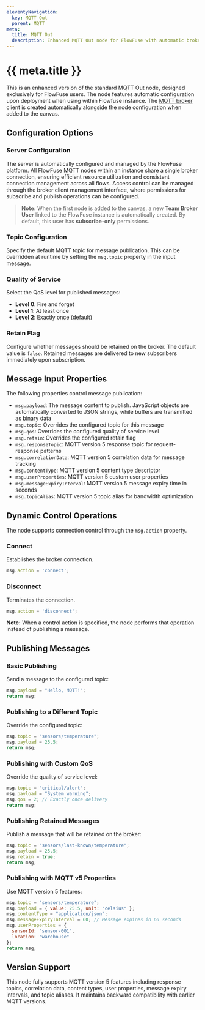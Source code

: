 ```yaml
---
eleventyNavigation:
  key: MQTT Out
  parent: MQTT
meta:
  title: MQTT Out
  description: Enhanced MQTT Out node for FlowFuse with automatic broker setup, dynamic topic control, and full MQTT v5 support.
---
```


# {{ meta.title }}

This is an enhanced version of the standard MQTT Out node, designed exclusively for FlowFuse users. The node features automatic configuration upon deployment when using within Flowfuse instance. The [MQTT broker](/docs/user/teambroker/) client is created automatically alongside the node configuration when added to the canvas.

## Configuration Options

### Server Configuration

The server is automatically configured and managed by the FlowFuse platform. All FlowFuse MQTT nodes within an instance share a single broker connection, ensuring efficient resource utilization and consistent connection management across all flows. Access control can be managed through the broker client management interface, where permissions for subscribe and publish operations can be configured.

> **Note:** When the first node is added to the canvas, a new **Team Broker User** linked to the FlowFuse instance is automatically created. By default, this user has **subscribe-only** permissions.

### Topic Configuration

Specify the default MQTT topic for message publication. This can be overridden at runtime by setting the `msg.topic` property in the input message.

### Quality of Service

Select the QoS level for published messages:

- **Level 0**: Fire and forget
- **Level 1**: At least once
- **Level 2**: Exactly once (default)

### Retain Flag

Configure whether messages should be retained on the broker. The default value is `false`. Retained messages are delivered to new subscribers immediately upon subscription.

## Message Input Properties

The following properties control message publication:

- `msg.payload`: The message content to publish. JavaScript objects are automatically converted to JSON strings, while buffers are transmitted as binary data
- `msg.topic`: Overrides the configured topic for this message
- `msg.qos`: Overrides the configured quality of service level
- `msg.retain`: Overrides the configured retain flag
- `msg.responseTopic`: MQTT version 5 response topic for request-response patterns
- `msg.correlationData`: MQTT version 5 correlation data for message tracking
- `msg.contentType`: MQTT version 5 content type descriptor
- `msg.userProperties`: MQTT version 5 custom user properties
- `msg.messageExpiryInterval`: MQTT version 5 message expiry time in seconds
- `msg.topicAlias`: MQTT version 5 topic alias for bandwidth optimization

## Dynamic Control Operations

The node supports connection control through the `msg.action` property.

### Connect
Establishes the broker connection.

```javascript
msg.action = 'connect';
```

### Disconnect
Terminates the connection.

```javascript
msg.action = 'disconnect';
```

**Note:** When a control action is specified, the node performs that operation instead of publishing a message.

## Publishing Messages

### Basic Publishing

Send a message to the configured topic:

```javascript
msg.payload = "Hello, MQTT!";
return msg;
```

### Publishing to a Different Topic

Override the configured topic:

```javascript
msg.topic = "sensors/temperature";
msg.payload = 25.5;
return msg;
```

### Publishing with Custom QoS

Override the quality of service level:

```javascript
msg.topic = "critical/alert";
msg.payload = "System warning";
msg.qos = 2; // Exactly once delivery
return msg;
```

### Publishing Retained Messages

Publish a message that will be retained on the broker:

```javascript
msg.topic = "sensors/last-known/temperature";
msg.payload = 25.5;
msg.retain = true;
return msg;
```

### Publishing with MQTT v5 Properties

Use MQTT version 5 features:

```javascript
msg.topic = "sensors/temperature";
msg.payload = { value: 25.5, unit: "celsius" };
msg.contentType = "application/json";
msg.messageExpiryInterval = 60; // Message expires in 60 seconds
msg.userProperties = {
  sensorId: "sensor-001",
  location: "warehouse"
};
return msg;
```

## Version Support

This node fully supports MQTT version 5 features including response topics, correlation data, content types, user properties, message expiry intervals, and topic aliases. It maintains backward compatibility with earlier MQTT versions.
